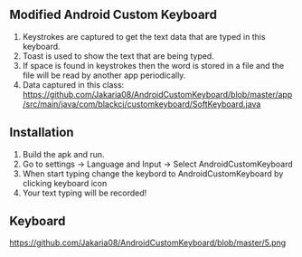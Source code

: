 ## Modified Android Custom Keyboard

1. Keystrokes are captured to get the text data that are typed in this keyboard.
2. Toast is used to show the text that are being typed.
3. If space is found in keystrokes then the word is stored in a file and the file will be read by another app periodically.
4. Data captured in this class: https://github.com/Jakaria08/AndroidCustomKeyboard/blob/master/app/src/main/java/com/blackcj/customkeyboard/SoftKeyboard.java

## Installation

1. Build the apk and run.
2. Go to settings -> Language and Input -> Select AndroidCustomKeyboard
3. When start typing change the keybord to AndroidCustomKeyboard by clicking keyboard icon
4. Your text typing will be recorded!

## Keyboard
https://github.com/Jakaria08/AndroidCustomKeyboard/blob/master/5.png

